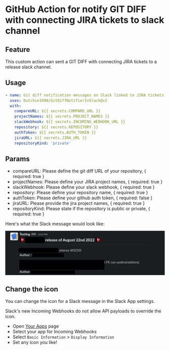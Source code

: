 # GitHub Action for notify GIT DIFF with connecting JIRA tickets to slack channel

## Feature

This custom action can sent a GIT DIFF with connecting JIRA tickets to a release slack channel.

## Usage

```yaml
- name: Git diff notification messages on Slack linked to JIRA tickets
  uses: Dutchie1990/GitDiffNotifierInSlack@v2
  with:
    compareURL: ${{ secrets.COMPARE_URL }}
    projectNames: ${{ secrets.PROJECT_NAMES }}
    slackWebhook: ${{ secrets.INCOMING_WEBHOOK_URL }}
    repository: ${{ secrets.REPOSITORY }}
    authToken: ${{ secrets.AUTH_TOKEN }}
    jiraURL: ${{ secrets.JIRA_URL }}
    repositoryKind: 'private'
```

## Params

- compareURL:
  Please define the git diff URL of your repository,
  { required: true }
- projectNames:
  Please define your JIRA project names,
  { required: true }
- slackWebhook:
  Please define your slack webhook,
  { required: true }
- repository:
  Please define your repository name,
  { required: true }
- authToken:
  Please define your github auth token,
  { required: false }
- jiraURL:
  Please provide the jira project names,
  { required: true }
- repositoryKind:
  Please state if the repository is public or private,
  { required: true }

Here's what the Slack message would look like:

![example](images/example.png)

## Change the icon

You can change the icon for a Slack message in the Slack App settings.

Slack's new Incoming Webhooks do not allow API payloads to override the icon.

- Open [Your Apps](https://api.slack.com/apps) page
- Select your app for Incoming Webhooks
- Select `Basic Information` > `Display Information`
- Set any icon you like!
